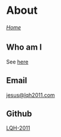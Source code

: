 # About
###### [Home](/)
## Who am I
See [here](https://lqh2011.com)
## Email
[jesus@lqh2011.com](mailto:jesus@lqh2011.com)
## Github
[LQH-2011](https://github.com/LQH-2011)